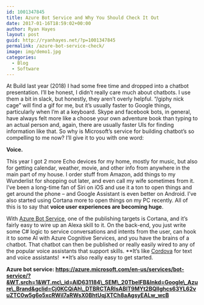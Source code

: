 ```yaml
---
id: 1001347845
title: Azure Bot Service and Why You Should Check It Out
date: 2017-01-16T18:59:02+00:00
author: Ryan Hayes
layout: post
guid: http://ryanhayes.net/?p=1001347845
permalink: /azure-bot-service-check/
image: img/demo1.jpg
categories:
  - Blog
  - Software
---
```

At Build last year (2018) I had some free time and dropped into a chatbot presentation. I&#8217;ll be honest, I didn&#8217;t really care much about chatbots. I use them a bit in slack, but honestly, they aren&#8217;t overly helpful. &#8220;/giphy nick cage&#8221; will find a gif for me, but it&#8217;s usually faster to Google things, particularly when I&#8217;m at a keyboard. Skype and facebook bots, in general, have always felt more like a choose your own adventure book than typing to an actual person and, again, there are usually faster UIs for finding information like that. So why is Microsoft&#8217;s service for building chatbot&#8217;s so compelling to me now? I&#8217;ll give it to you with one word:<!--more-->

**Voice.**

This year I got 2 more Echo devices for my home, mostly for music, but also for getting calendar, weather, movie, and other info from anywhere in the main part of my house. I order stuff from Amazon, add things to my Wunderlist for shopping out later, and even call my wife sometimes from it. I&#8217;ve been a long-time fan of Siri on iOS and use it a ton to open things and get around the phone &#8211; and Google Assistant is even better on Android. I&#8217;ve also started using Cortana more to open things on my PC recently. All of this is to say that **voice user experiences are becoming huge**.

With [Azure Bot Service](https://azure.microsoft.com/en-us/services/bot-service/), one of the publishing targets is Cortana, and it&#8217;s fairly easy to wire up an Alexa skill to it. On the back-end, you just write some C# logic to service conversations and intents from the user, can hook it to some AI with Azure Cognitive Services, and you have the brains of a chatbot. That chatbot can then be published or really easily wired to any of the popular voice assistants that support skills. **It&#8217;s like [Cordova](https://cordova.apache.org/) for text and voice assistants!  **It&#8217;s also really easy to get started.

**Azure bot service: https://azure.microsoft.com/en-us/services/bot-service/?&WT.srch=1&WT.mc\_id=AID631184\_SEM\_20TbeIFB&lnkd=Google\_Azure\_Brand&gclid=Cj0KCQiAh\_DTBRCTARIsABlT9MYt2BQIIghcs63YL62vuZTC0w5g6o5xcRWiI7aRWsX0BhtUqjXTCh8aAgsyEALw_wcB**